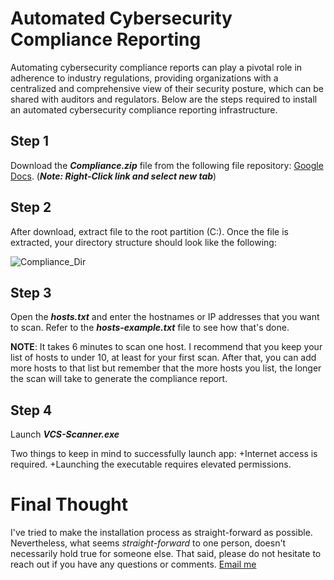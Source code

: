 # Automated Cybersecurity Compliance Reporting
Automating cybersecurity compliance reports can play a pivotal role in adherence to industry regulations, providing organizations with a centralized and comprehensive view of their security posture, which can be shared with auditors and regulators.  Below are the steps required to install an automated cybersecurity compliance reporting infrastructure.

## Step 1
Download the **_Compliance.zip_** file from the following file repository: [Google Docs](https://drive.google.com/file/d/1Ffju4Wnxc0hrmKAjkW9kQNPQKEY3foCe/view?usp=sharing). (**_Note: Right-Click link and select new tab_**)

## Step 2
After download, extract file to the root partition (C:).  Once the file is extracted, your directory structure should look like the following:

![Compliance_Dir](https://github.com/peterrod54/Compliance/assets/57069647/1124a204-0884-408b-9b24-0f740e957ccc)

## Step 3
Open the **_hosts.txt_** and enter the hostnames or IP addresses that you want to scan. Refer to the **_hosts_-_example.txt_** file to see how that's done.

**NOTE**: It takes 6 minutes to scan one host.  I recommend that you keep your list of hosts to under 10, at least for your first scan.  After that, you can add more hosts to that list but remember that the more hosts you list, the longer the scan will take to generate the compliance report.

## Step 4
Launch **_VCS-Scanner.exe_** 

Two things to keep in mind to successfully launch app:
+Internet access is required.
+Launching the executable requires elevated permissions.


# Final Thought
I've tried to make the installation process as straight-forward as possible. Nevertheless, what seems _straight-forward_ to one person, doesn't necessarily hold true for someone else. That said, please do not hesitate to reach out if you have any questions or comments.  [Email me](mailto:peter@variacom.com)
